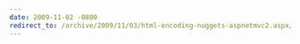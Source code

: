 ```yaml
---
date: 2009-11-02 -0800
redirect_to: /archive/2009/11/03/html-encoding-nuggets-aspnetmvc2.aspx/
---
```

